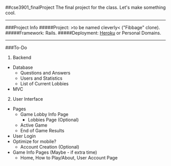 ##cse3901_finalProject
The final project for the class. Let's make something cool.
______________
###Project Info
#####Project:  >to be named cleverly< ("Fibbage" clone).
#####Framework: Rails.
#####Deployment: [Heroku](https://www.heroku.com/) or Personal Domains.
______________
###To-Do
1. Backend
  - Database
    - Questions and Answers
    - Users and Statistics
    - List of Current Lobbies
  - MVC
2. User Interface
  - Pages
    - Game Lobby Info Page
      - Lobbies Page (Optional) 
    - Active Game
     - End of Game Results
  - User Login
  - Optimize for mobile?
    - Account Creation (Optional)
  - Game Info Pages (Maybe - if extra time)
    - Home, How to Play/About, User Account Page




